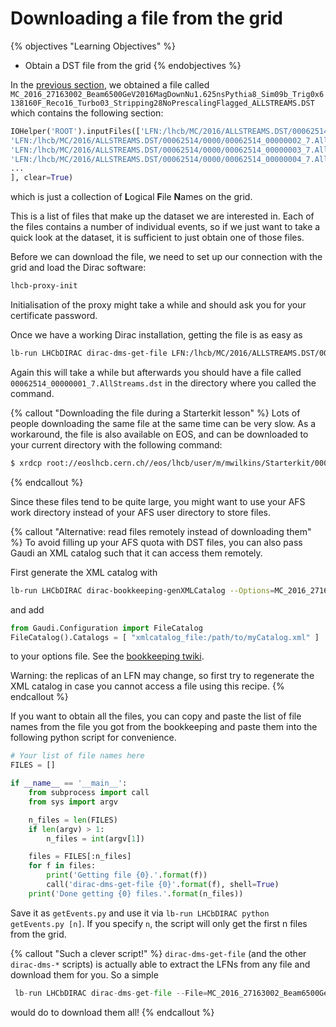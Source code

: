 # Downloading a file from the grid

{% objectives "Learning Objectives" %}
* Obtain a DST file from the grid
{% endobjectives %} 

In the [previous section](bookkeeping.html), we obtained a file called 
`MC_2016_27163002_Beam6500GeV2016MagDownNu1.625nsPythia8_Sim09b_Trig0x6138160F_Reco16_Turbo03_Stripping28NoPrescalingFlagged_ALLSTREAMS.DST` 
which contains the following section:

```python
IOHelper('ROOT').inputFiles(['LFN:/lhcb/MC/2016/ALLSTREAMS.DST/00062514/0000/00062514_00000001_7.AllStreams.dst',
'LFN:/lhcb/MC/2016/ALLSTREAMS.DST/00062514/0000/00062514_00000002_7.AllStreams.dst',
'LFN:/lhcb/MC/2016/ALLSTREAMS.DST/00062514/0000/00062514_00000003_7.AllStreams.dst',
'LFN:/lhcb/MC/2016/ALLSTREAMS.DST/00062514/0000/00062514_00000004_7.AllStreams.dst',
...
], clear=True)
```
which is just a collection of **L**ogical **F**ile **N**ames on the grid.

This is a list of files that make up the dataset we are interested in. Each of 
the files contains a number of individual events, so if we just want to take a 
quick look at the dataset, it is sufficient to just obtain one of those files.

Before we can download the file, we need to set up our connection with the grid and load the Dirac software:
```bash
lhcb-proxy-init
```

Initialisation of the proxy might take a while and should ask you for your certificate password.

Once we have a working Dirac installation, getting the file is as easy as

```bash
lb-run LHCbDIRAC dirac-dms-get-file LFN:/lhcb/MC/2016/ALLSTREAMS.DST/00062514/0000/00062514_00000001_7.AllStreams.dst
```

Again this will take a while but afterwards you should have a file called `00062514_00000001_7.AllStreams.dst` in the directory where you called the command.

{% callout "Downloading the file during a Starterkit lesson" %}
Lots of people downloading the same file at the same time can be very slow.
As a workaround, the file is also available on EOS, and can be downloaded to
your current directory with the following command:
```bash
$ xrdcp root://eoslhcb.cern.ch//eos/lhcb/user/m/mwilkins/Starterkit/00062514_00000001_7.AllStreams.dst .
```
{% endcallout %} 

Since these files tend to be quite large, you might want to use your AFS work 
directory instead of your AFS user directory to store files.

{% callout "Alternative: read files remotely instead of downloading them" %}
To avoid filling up your AFS quota with DST files, you can also pass Gaudi an 
XML catalog such that it can access them remotely.

First generate the XML catalog with
```bash
lb-run LHCbDIRAC dirac-bookkeeping-genXMLCatalog --Options=MC_2016_27163002_Beam6500GeV2016MagDownNu1.625nsPythia8_Sim09b_Trig0x6138160F_Reco16_Turbo03_Stripping28NoPrescalingFlagged_ALLSTREAMS.DST.py --Catalog=myCatalog.xml
```
and add
```python
from Gaudi.Configuration import FileCatalog
FileCatalog().Catalogs = [ "xmlcatalog_file:/path/to/myCatalog.xml" ]
```
to your options file. See the [bookkeeping twiki](https://twiki.cern.ch/twiki/bin/view/LHCb/LHCbDiracBKCLI).

Warning: the replicas of an LFN may change, so first try to regenerate the XML catalog in case you cannot access a file using this recipe.
{% endcallout %} 

If you want to obtain all the files, you can copy and paste the list of file names from the file you got from the bookkeeping and paste them into the following python script for convenience.

```python
# Your list of file names here
FILES = []

if __name__ == '__main__':
    from subprocess import call
    from sys import argv

    n_files = len(FILES)
    if len(argv) > 1:
        n_files = int(argv[1])

    files = FILES[:n_files]
    for f in files:
        print('Getting file {0}.'.format(f))
        call('dirac-dms-get-file {0}'.format(f), shell=True)
    print('Done getting {0} files.'.format(n_files))
```

Save it as `getEvents.py` and use it via `lb-run LHCbDIRAC python getEvents.py [n]`. If you specify `n`, the script will only get the first n files from the grid.

{% callout "Such a clever script!" %}
`dirac-dms-get-file` (and the other `dirac-dms-*` scripts) is actually able to 
extract the LFNs from any file
and download them for you. So a simple
```python
 lb-run LHCbDIRAC dirac-dms-get-file --File=MC_2016_27163002_Beam6500GeV2016MagDownNu1.625nsPythia8_Sim09b_Trig0x6138160F_Reco16_Turbo03_Stripping28NoPrescalingFlagged_ALLSTREAMS.DST.py
```
would do to download them all!
{% endcallout %} 

